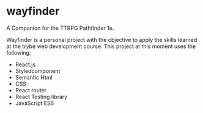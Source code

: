 # wayfinder
A Companion for the TTRPG Pathfinder 1e.

Wayfinder is a personal project with the objective to apply the skills learned at the trybe web development course.
This project at this moment uses the following:
* React.js
* Styledcomponent
* Semantic Html
* CSS
* React router
* React Testing library
* JavaScript ES6
